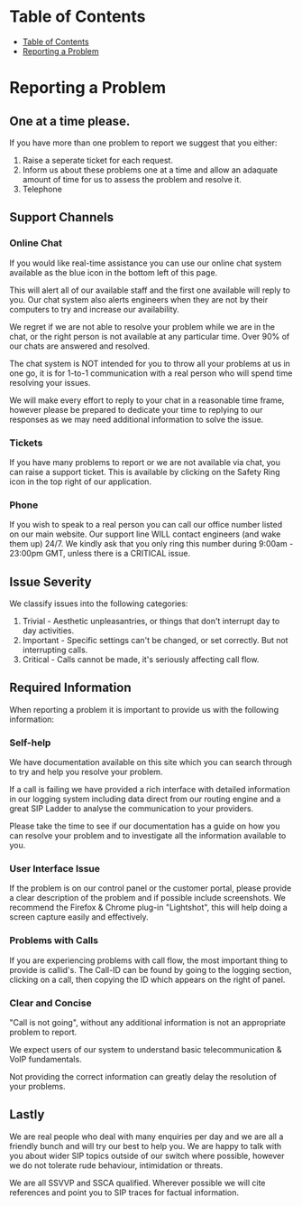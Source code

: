 # Table of Contents

* [Table of Contents](#table-of-contents)
* [Reporting a Problem](#reporting-a-problem)

# Reporting a Problem

## One at a time please.

If you have more than one problem to report we suggest that you either:

1. Raise a seperate ticket for each request.
2. Inform us about these problems one at a time and allow an adaquate amount of time for us to assess the problem and resolve it.
3. Telephone

## Support Channels

### Online Chat

If you would like real-time assistance you can use our online chat system available as the blue icon in the bottom left of this page.

This will alert all of our available staff and the first one available will reply to you. Our chat system also alerts engineers when they are not by their computers to try and increase our availability.

We regret if we are not able to resolve your problem while we are in the chat, or the right person is not available at any particular time. Over 90% of our chats are answered and resolved.

The chat system is NOT intended for you to throw all your problems at us in one go, it is for 1-to-1 communication with a real person who will spend time resolving your issues.

We will make every effort to reply to your chat in a reasonable time frame, however please be prepared to dedicate your time to replying to our responses as we may need additional information to solve the issue.

### Tickets

If you have many problems to report or we are not available via chat, you can raise a support ticket. This is available by clicking on the Safety Ring icon in the top right of our application.

### Phone

If you wish to speak to a real person you can call our office number listed on our main website. Our support line WILL contact engineers (and wake them up) 24/7. We kindly ask that you only ring this number during 9:00am - 23:00pm GMT, unless there is a CRITICAL issue.

## Issue Severity

We classify issues into the following categories:

1. Trivial - Aesthetic unpleasantries, or things that don't interrupt day to day activities.
2. Important - Specific settings can't be changed, or set correctly. But not interrupting calls.
3. Critical - Calls cannot be made, it's seriously affecting call flow.

## Required Information

When reporting a problem it is important to provide us with the following information:

### Self-help

We have documentation available on this site which you can search through to try and help you resolve your problem.

If a call is failing we have provided a rich interface with detailed information in our logging system including data direct from our routing engine and a great SIP Ladder to analyse the communication to your providers.

Please take the time to see if our documentation has a guide on how you can resolve your problem and to investigate all the information available to you.

### User Interface Issue

If the problem is on our control panel or the customer portal, please provide a clear description of the problem and if possible include screenshots.
We recommend the Firefox & Chrome plug-in "Lightshot", this will help doing a screen capture easily and effectively.

### Problems with Calls

If you are experiencing problems with call flow, the most important thing to provide  is callid's.
The Call-ID can be found by going to the logging section, clicking on a call, then copying the ID which appears on the right of panel.

### Clear and Concise

"Call is not going", without any additional information is not an appropriate problem to report.

We expect users of our system to understand basic telecommunication & VoIP fundamentals.

Not providing the correct information can greatly delay the resolution of your problems.

## Lastly

We are real people who deal with many enquiries per day and we are all a friendly bunch and will try our best to help you. We are happy to talk with you about wider SIP topics outside of our switch where possible, however we do not tolerate rude behaviour, intimidation or threats.

We are all SSVVP and SSCA qualified. Wherever possible we will cite references and point you to SIP traces for factual information.
